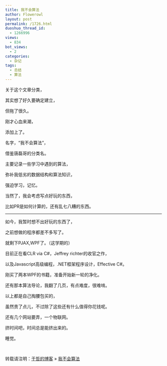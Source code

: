 ```yaml
---
title: 我不会算法
author: Flowerowl
layout: post
permalink: /1726.html
duoshuo_thread_id:
  - 1266996
views:
  - 834
bot_views:
  - 2
categories:
  - 杂记
tags:
  - 总结
  - 算法
---
```

关于这个文章分类，

其实想了好久要确定建立，

但拖了很久。

刚才心血来潮，

添加上了。

名字，“我不会算法”，

借鉴唐磊哥的分类名。

主要记录一些学习中遇到的算法，

弥补我低劣的数据结构和算法知识，

强迫学习，记忆。

当然了，我会考虑写点好玩的东西，

比如PR是如何计算的，还有乱七八糟的东西。

* * *

如今，我暂时想不出好玩的东西了，

之前想做的程序都差不多写了。

就剩下PJAX,WPF了。（这学期的）

目前正在看CLR via C#，Jeffrey richter的收官之作，

以及Javascript高级编程，.NET框架程序设计，Effective C#。

刚买了两本WPF的书籍，准备开始新一轮的净化。

还有那本算法导论，我翻了几页，有点难度，很难啃。

以上都是自己掏腰包买的，

虽然贵了点儿，不过除了这些还有什么值得你花钱呢。

还有几个网站要弄，一个物联网。

挤时间吧，时间总是能挤出来的。

睡觉。

&nbsp;

转载请注明：[于哲的博客][1] &raquo; [我不会算法][2]

 [1]: http://lazynight.me
 [2]: http://lazynight.me/1726.html
